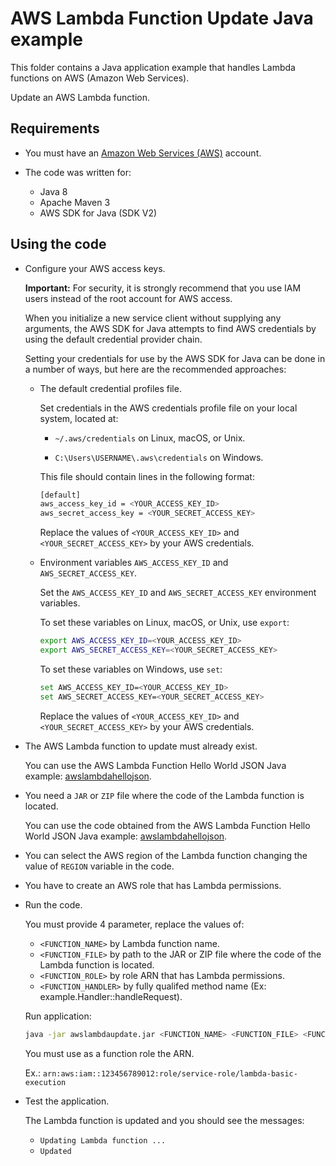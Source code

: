 # AWS Lambda Function Update Java example

This folder contains a Java application example that handles Lambda functions on AWS (Amazon Web Services).

Update an AWS Lambda function.

## Requirements

* You must have an [Amazon Web Services (AWS)](http://aws.amazon.com/) account.

* The code was written for:
 
  *  Java 8
  *  Apache Maven 3
  *  AWS SDK for Java (SDK V2)

## Using the code

* Configure your AWS access keys.

  **Important:** For security, it is strongly recommend that you use IAM users instead of the root account for AWS access.

  When you initialize a new service client without supplying any arguments, the AWS SDK for Java attempts to find AWS credentials by using the default credential provider chain.

  Setting your credentials for use by the AWS SDK for Java can be done in a number of ways, but here are the recommended approaches:

  * The default credential profiles file.
  
    Set credentials in the AWS credentials profile file on your local system, located at:

    * `~/.aws/credentials` on Linux, macOS, or Unix.

    * `C:\Users\USERNAME\.aws\credentials` on Windows.

    This file should contain lines in the following format:

    ```bash
    [default]
    aws_access_key_id = <YOUR_ACCESS_KEY_ID>
    aws_secret_access_key = <YOUR_SECRET_ACCESS_KEY>
    ```
    Replace the values of `<YOUR_ACCESS_KEY_ID>` and `<YOUR_SECRET_ACCESS_KEY>` by your AWS credentials.

  * Environment variables `AWS_ACCESS_KEY_ID` and `AWS_SECRET_ACCESS_KEY`.
  
    Set the `AWS_ACCESS_KEY_ID` and `AWS_SECRET_ACCESS_KEY` environment variables.

    To set these variables on Linux, macOS, or Unix, use `export`:

    ```bash
    export AWS_ACCESS_KEY_ID=<YOUR_ACCESS_KEY_ID>
    export AWS_SECRET_ACCESS_KEY=<YOUR_SECRET_ACCESS_KEY>
    ```

    To set these variables on Windows, use `set`:

    ```bash
    set AWS_ACCESS_KEY_ID=<YOUR_ACCESS_KEY_ID>
    set AWS_SECRET_ACCESS_KEY=<YOUR_SECRET_ACCESS_KEY>
    ```

    Replace the values of `<YOUR_ACCESS_KEY_ID>` and `<YOUR_SECRET_ACCESS_KEY>` by your AWS credentials.

* The AWS Lambda function to update must already exist.

  You can use the AWS Lambda Function Hello World JSON Java example: [awslambdahellojson](/awslambdahellojson).

* You need a `JAR` or `ZIP` file where the code of the Lambda function is located.

  You can use the code obtained from the AWS Lambda Function Hello World JSON Java example: [awslambdahellojson](/awslambdahellojson).

* You can select the AWS region of the Lambda function changing the value of `REGION` variable in the code.

* You have to create an AWS role that has Lambda permissions.

* Run the code.

  You must provide 4 parameter, replace the values of:
  
  * `<FUNCTION_NAME>`    by Lambda function name.
  * `<FUNCTION_FILE>`    by path to the JAR or ZIP file where the code of the Lambda function is located.
  * `<FUNCTION_ROLE>`    by role ARN that has Lambda permissions.
  * `<FUNCTION_HANDLER>` by fully qualifed method name (Ex: example.Handler::handleRequest).

  Run application:

  ```bash
  java -jar awslambdaupdate.jar <FUNCTION_NAME> <FUNCTION_FILE> <FUNCTION_ROLE> <FUNCTION_HANDLER>
  ```

  You must use as a function role the ARN.

  Ex.: `arn:aws:iam::123456789012:role/service-role/lambda-basic-execution`

* Test the application.

  The Lambda function is updated and you should see the messages:
  
  * `Updating Lambda function ...`
  * `Updated`
